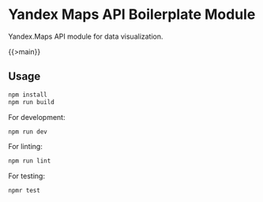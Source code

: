 # Yandex Maps API Boilerplate Module

Yandex.Maps API module for data visualization.

{{>main}}

## Usage

```bash
npm install
npm run build
```

For development:

```bash
npm run dev
```

For linting:

```bash
npm run lint
```

For testing:

```bash
npmr test
```
